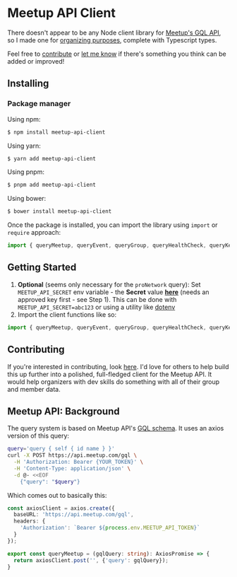 # Meetup API Client
There doesn't appear to be any Node client library for [Meetup's GQL API](https://www.meetup.com/api/general/), so I made one for [organizing purposes](https://nyctnb.com), complete with Typescript types.

Feel free to [contribute](CONTRIBUTING.md) or [let me know](../../issues) if there's something you think can be added or improved!

## Installing

### Package manager

Using npm:

```bash
$ npm install meetup-api-client
```

Using yarn:

```bash
$ yarn add meetup-api-client
```

Using pnpm:

```bash
$ pnpm add meetup-api-client
```

Using bower:

```bash
$ bower install meetup-api-client
```

Once the package is installed, you can import the library using `import` or `require` approach:

```js
import { queryMeetup, queryEvent, queryGroup, queryHealthCheck, queryKeywordSearch, queryProNetwork } from 'meetup-api-client';
```

## Getting Started

1. **Optional** (seems only necessary for the `proNetwork` query): Set `MEETUP_API_SECRET` env variable - the **Secret** value **[here](https://www.meetup.com/api/oauth/list/)** (needs an approved key first - see Step 1).  This can be done with `MEETUP_API_SECRET=abc123` or using a utility like [dotenv](https://www.npmjs.com/package/dotenv)
2. Import the client functions like so:
```js
import { queryMeetup, queryEvent, queryGroup, queryHealthCheck, queryKeywordSearch, queryProNetwork } from 'meetup-api-client';
```

## Contributing
If you're interested in contributing, look [here](CONTRIBUTING.md).  I'd love for others to help build this up further into a polished, full-fledged client for the Meetup API.  It would help organizers with dev skills do something with all of their group and member data.

## Meetup API: Background
The query system is based on Meetup API's [GQL schema](https://www.meetup.com/api/schema/#graphQl-schema).  It uses an axios version of this query:

```bash
query='query { self { id name } }'
curl -X POST https://api.meetup.com/gql \
  -H 'Authorization: Bearer {YOUR_TOKEN}' \
  -H 'Content-Type: application/json' \
  -d @- <<EOF
    {"query": "$query"}
```

Which comes out to basically this:
```typescript
const axiosClient = axios.create({
  baseURL: 'https://api.meetup.com/gql',
  headers: {
    'Authorization': `Bearer ${process.env.MEETUP_API_TOKEN}`
  }
});

export const queryMeetup = (gqlQuery: string): AxiosPromise => {
  return axiosClient.post('', {'query': gqlQuery});
}
```
